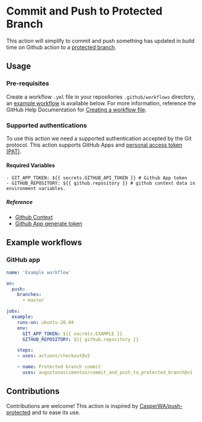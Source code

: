 # Commit and Push to Protected Branch

This action will simplify to commit and push something has updated in build time on Github action to a [protected branch](https://docs.github.com/en/github/administering-a-repository/defining-the-mergeability-of-pull-requests/about-protected-branches).

## Usage
### Pre-requisites
Create a workflow `.yml` file in your repositories `.github/workflows` directory, 
an [example workflow](#example-workflows) is available below. 
For more information, reference the GitHub Help Documentation for [Creating a workflow file](https://help.github.com/en/articles/configuring-a-workflow#creating-a-workflow-file).

### Supported authentications
To use this action we need a supported authentication accepted by the Git protocol. 
This action supports GitHub Apps and [personal access token (PAT)](https://docs.github.com/en/github/authenticating-to-github/keeping-your-account-and-data-secure/creating-a-personal-access-token).

#### Required Variables

    - GIT_APP_TOKEN: ${{ secrets.GITHUB_API_TOKEN }} # Github App token
    - GITHUB_REPOSITORY: ${{ github.repository }} # github context data in environment variables.

##### Reference
- [Github Context](https://docs.github.com/en/actions/reference/context-and-expression-syntax-for-github-actions#github-context)
- [Github App generate token](https://docs.github.com/en/developers/apps/building-github-apps/creating-a-github-app)

## Example workflows
### GitHub app
```yaml
name: 'Example workflow'

on:
  push:
    branches:
      - master

jobs:
  example:
    runs-on: ubuntu-20.04
    env:
      GIT_APP_TOKEN: ${{ secrets.EXAMPLE }}
      GITHUB_REPOSITORY: ${{ github.repository }}

    steps:
    - uses: actions/checkout@v2

    - name: Protected branch commit
      uses: augustonascimentos/commit_and_push_to_protected_branch@v1
```


## Contributions
Contributions are welcome!
This action is inspired by [CasperWA/push-protected](https://github.com/CasperWA/push-protected) and to ease its use.
